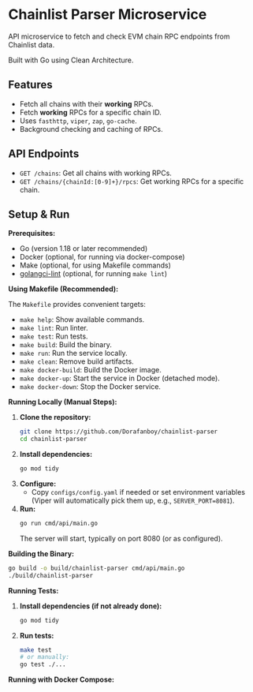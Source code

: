 # Chainlist Parser Microservice

API microservice to fetch and check EVM chain RPC endpoints from Chainlist data.

Built with Go using Clean Architecture.

## Features

*   Fetch all chains with their **working** RPCs.
*   Fetch **working** RPCs for a specific chain ID.
*   Uses `fasthttp`, `viper`, `zap`, `go-cache`.
*   Background checking and caching of RPCs.

## API Endpoints

*   `GET /chains`: Get all chains with working RPCs.
*   `GET /chains/{chainId:[0-9]+}/rpcs`: Get working RPCs for a specific chain.

## Setup & Run

**Prerequisites:**
*   Go (version 1.18 or later recommended)
*   Docker (optional, for running via docker-compose)
*   Make (optional, for using Makefile commands)
*   [golangci-lint](https://golangci-lint.run/usage/install/) (optional, for running `make lint`)

**Using Makefile (Recommended):**

The `Makefile` provides convenient targets:
*   `make help`: Show available commands.
*   `make lint`: Run linter.
*   `make test`: Run tests.
*   `make build`: Build the binary.
*   `make run`: Run the service locally.
*   `make clean`: Remove build artifacts.
*   `make docker-build`: Build the Docker image.
*   `make docker-up`: Start the service in Docker (detached mode).
*   `make docker-down`: Stop the Docker service.

**Running Locally (Manual Steps):**

1.  **Clone the repository:**
    ```bash
    git clone https://github.com/Dorafanboy/chainlist-parser
    cd chainlist-parser
    ```
2.  **Install dependencies:**
    ```bash
    go mod tidy
    ```
3.  **Configure:**
    *   Copy `configs/config.yaml` if needed or set environment variables (Viper will automatically pick them up, e.g., `SERVER_PORT=8081`).
4.  **Run:**
    ```bash
    go run cmd/api/main.go
    ```
    The server will start, typically on port 8080 (or as configured).

**Building the Binary:**
```bash
go build -o build/chainlist-parser cmd/api/main.go
./build/chainlist-parser
```

**Running Tests:**

1.  **Install dependencies (if not already done):**
    ```bash
    go mod tidy
    ```
2.  **Run tests:**
    ```bash
    make test 
    # or manually:
    go test ./...
    ```

**Running with Docker Compose:**
```